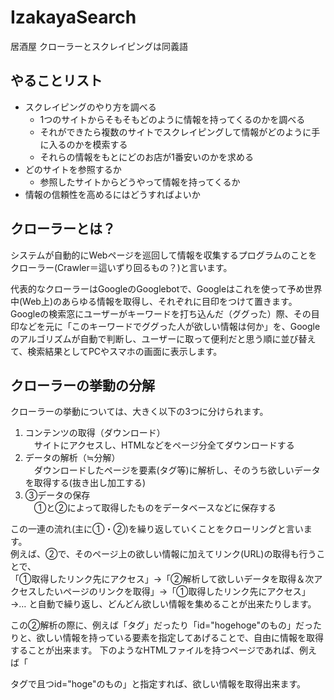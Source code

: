 # IzakayaSearch
居酒屋
クローラーとスクレイピングは同義語

## やることリスト

- スクレイピングのやり方を調べる
  - 1つのサイトからそもそもどのように情報を持ってくるのかを調べる
  - それができたら複数のサイトでスクレイピングして情報がどのように手に入るのかを模索する
  - それらの情報をもとにどのお店が1番安いのかを求める
- どのサイトを参照するか
  - 参照したサイトからどうやって情報を持ってくるか
- 情報の信頼性を高めるにはどうすればよいか

## クローラーとは？
システムが自動的にWebページを巡回して情報を収集するプログラムのことをクローラー(Crawler＝這いずり回るもの？)と言います。

代表的なクローラーはGoogleのGooglebotで、Googleはこれを使って予め世界中(Web上)のあらゆる情報を取得し、それぞれに目印をつけて置きます。
Googleの検索窓にユーザーがキーワードを打ち込んだ（ググった）際、その目印などを元に「このキーワードでググった人が欲しい情報は何か」を、Googleのアルゴリズムが自動で判断し、ユーザーに取って便利だと思う順に並び替えて、検索結果としてPCやスマホの画面に表示します。

## クローラーの挙動の分解
クローラーの挙動については、大きく以下の3つに分けられます。

1. コンテンツの取得（ダウンロード）  
　サイトにアクセスし、HTMLなどをページ分全てダウンロードする　　　
1. データの解析（≒分解）  
　ダウンロードしたページを要素(タグ等)に解析し、そのうち欲しいデータを取得する(抜き出し加工する)
1. ③データの保存  
　①と②によって取得したものをデータベースなどに保存する

この一連の流れ(主に①・②)を繰り返していくことをクローリングと言います。  
例えば、②で、そのページ上の欲しい情報に加えてリンク(URL)の取得も行うことで、  
「①取得したリンク先にアクセス」→「②解析して欲しいデータを取得＆次アクセスしたいページのリンクを取得」→「①取得したリンク先にアクセス」→…
と自動で繰り返し、どんどん欲しい情報を集めることが出来たりします。

この②解析の際に、例えば「<a>タグ」だったり「id="hogehoge"のもの」だったりと、欲しい情報を持っている要素を指定してあげることで、自由に情報を取得することが出来ます。
下のようなHTMLファイルを持つページであれば、例えば「<p>タグで且つid="hoge"のもの」と指定すれば、欲しい情報を取得出来ます。

